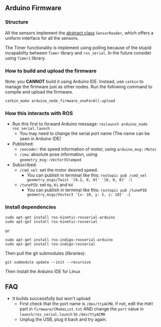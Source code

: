 ## Arduino Firmware

### Structure

All the sensors implement the [abstract class](http://en.cppreference.com/w/cpp/language/abstract_class) `SensorReader`, which offers a uniform interface for all the sensors.

The Timer functionality is implement using polling because of the stupid incapability between `Timer` library and `ros_serial`. In the future consider using `Timer1` library.

### How to build and upload the firmware

Note: you **CANNOT** build it using Arduino IDE. Instead, use `catkin` to manage the firmware just as other nodes. Run the following command to compile and upload the firmware.

```
catkin_make arduino_node_firmware_oneForAll-upload
```

### How this interacts with ROS

- Run this first  to forward Arduino message: `roslaunch arduino_node ros_serial.launch`
    - You may need to change the serial port name (The name can be seen in Arduino IDE)
- Published:
    - `/encoder`: the speed information of motor, using `arduino_msg::Motor`
    - `/imu`: absolute pose information, using `geometry_msg::Vector3Stamped`
- Subscribed:
    - `/cmd_vel`: set the motor desired speed.
        - You can publish in terminal like this: `rostopic pub /cmd_vel geometry_msgs/Twist '[0.2, 0, 0]' '[0, 0, 0]' -l`
    - `/tunePID`: set `Kp`, `Ki` and `Kd`
        - You can publish in terminal like this: `rostopic pub /tunePID geometry_msgs/Vector3 '{x: 10, y: 5, z: 10}' -1`

### Install dependencies

```
sudo apt-get install ros-kinetic-rosserial-arduino
sudo apt-get install ros-kinetic-rosserial
```
or
```
sudo apt-get install ros-indigo-rosserial-arduino
sudo apt-get install ros-indigo-rosserial
```

Then pull the git submodules (libraries):
```
git submodule update --init --recursive
```

Then install the Arduino IDE for Linux

## FAQ

- It builds successfully but won't upload
    - First check that the port name is `/dev/ttyACM0`, if not, edit the `PORT` part in `firmware/CMakeList.txt` AND change the `port` value in `launch/ros_serial.launch` to `/dev/ttyACM0`
    - Unplug the USB, plug it back and try again.
    
